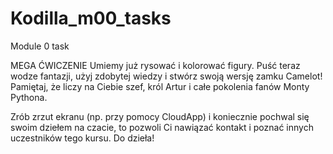 # Kodilla_m00_tasks
Module 0 task

MEGA ĆWICZENIE
Umiemy już rysować i kolorować figury. Puść teraz wodze fantazji, użyj zdobytej wiedzy i stwórz swoją wersję zamku Camelot! Pamiętaj, że liczy na Ciebie szef, król Artur i całe pokolenia fanów Monty Pythona.

Zrób zrzut ekranu (np. przy pomocy CloudApp) i koniecznie pochwal się swoim dziełem na czacie, to pozwoli Ci nawiązać kontakt i poznać innych uczestników tego kursu. Do dzieła!
